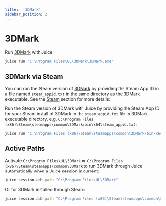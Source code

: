 ```yaml
---
title:  '3DMark'
sidebar_position: 2
---
```


# 3DMark

Run [3DMark](https://www.3dmark.com/) with Juice:

~~~cmd
juice run "C:\Program Files\UL\3DMark\3DMark.exe"
~~~

## 3DMark via Steam

You can run the Steam version of [3DMark](...) by providing the Steam App ID in a file named `steam_appid.txt` in the same directory as the 3DMark executable.  See the [Steam](steam.md) section for more details:

Run the Steam version of 3DMark with Juice by providing the Steam App ID for your Steam install of 3DMark in the `steam_appid.txt` file in 3DMark executable directory, e.g. `C:\Program Files (x86)\Steam\steamapps\common\3DMark\bin\x64\steam_appid.txt`:

~~~cmd
juice run "C:\Program Files (x86)\Steam\steamapps\common\3DMark\bin\x64\3DMark.exe"
~~~

## Active Paths

Activate `C:\Program Files\UL\3DMark` or `C:\Program Files (x86)\Steam\steamapps\common\3DMark` to run 3DMark through Juice automatically when a Juice session is current:

~~~cmd
juice session add-path "C:\Program Files\UL\3DMark"
~~~

Or for 3DMark installed through Steam:

~~~cmd
juice session add-path "C:\Program Files (x86)\Steam\steamapps\common\3DMark"
~~~
